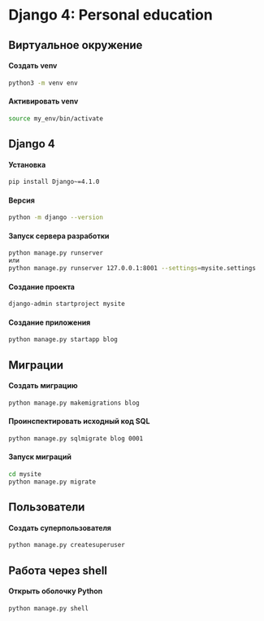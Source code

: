 # Django 4: Personal education


## Виртуальное окружение

#### Создать venv
```bash
python3 -m venv env
```

#### Активировать venv
```bash
source my_env/bin/activate
```

## Django 4

#### Установка
```bash
pip install Django~=4.1.0
```

#### Версия
```bash
python -m django --version
```

#### Запуск сервера разработки
```bash
python manage.py runserver
или
python manage.py runserver 127.0.0.1:8001 --settings=mysite.settings
```

#### Создание проекта
```bash
django-admin startproject mysite
```

#### Создание приложения
```bash
python manage.py startapp blog
```

## Миграции

#### Создать миграцию
```bash
python manage.py makemigrations blog
```

#### Проинспектировать исходный код SQL
```bash
python manage.py sqlmigrate blog 0001
```

#### Запуск миграций
```bash
cd mysite
python manage.py migrate
```

## Пользователи

#### Создать суперпользователя
```bash
python manage.py createsuperuser
```


## Работа через shell

#### Открыть оболочку Python
```bash
python manage.py shell
```